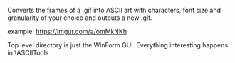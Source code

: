 Converts the frames of a .gif into ASCII art with characters, font size and granularity of your choice and outputs a new .gif.

example: https://imgur.com/a/omMkNKh

Top level directory is just the WinForm GUI. Everything interesting happens in \ASCIITools
